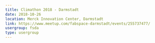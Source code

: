 ```yaml
---
title: Climathon 2018 - Darmstadt
date: 2018-10-26
location: Merck Innovation Center, Darmstadt
link: https://www.meetup.com/fabspace-darmstadt/events/255737477/
usergroup: fsda
type: usergroup
---
```

